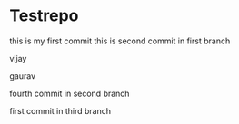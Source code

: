 # Testrepo
this is my first commit 
this is second commit in first branch

vijay

gaurav

fourth commit in second branch 

first commit in third branch
